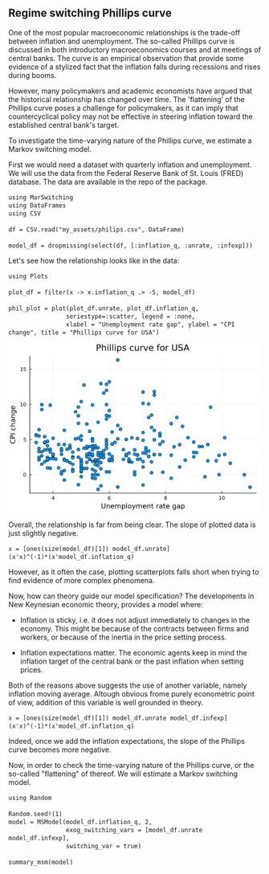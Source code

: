 
## Regime switching Phillips curve

One of the most popular macroeconomic relationships is the trade-off between inflation and unemployment. The so-called Phillips curve is discussed in both introductory macroeconomics courses and at meetings of central banks. The curve is an empirical observation that provide some evidence of a stylized fact that the inflation falls during recessions and rises during booms.

However, many policymakers and academic economists have argued that the historical relationship has changed over time. The 'flattening' of the Phillips curve poses a challenge for policymakers, as it can imply that countercyclical policy may not be effective in steering inflation toward the established central bank's target.

To investigate the time-varying nature of the Phillips curve, we estimate a Markov switching model.

First we would need a dataset with quarterly inflation and unemployment. We will use the data from the Federal Reserve Bank of St. Louis (FRED) database. The data are available in the repo of the package.

```@example phillips
using MarSwitching
using DataFrames
using CSV

df = CSV.read("my_assets/philips.csv", DataFrame)

model_df = dropmissing(select(df, [:inflation_q, :unrate, :infexp]))  
```

Let's see how the relationship looks like in the data:

```jldoctest
using Plots

plot_df = filter(x -> x.inflation_q .> -5, model_df)

phil_plot = plot(plot_df.unrate, plot_df.inflation_q,
                seriestype=:scatter, legend = :none,
                xlabel = "Unemployment rate gap", ylabel = "CPI change", title = "Phillips curve for USA")
```
![Plot](my_assets/philips.png)

Overall, the relationship is far from being clear. The slope of plotted data is just slightly negative. 

```jldoctest
x = [ones(size(model_df)[1]) model_df.unrate]
(x'x)^(-1)*(x'model_df.inflation_q)
```

However, as it often the case, plotting scatterplots falls short when trying to find evidence of more complex phenomena. 

Now, how can theory guide our model specification? The developments in New Keynesian economic theory, provides a model where: 

- Inflation is sticky, i.e. it does not adjust immediately to changes in the economy. This might be because of the contracts between firms and workers, or because of the inertia in the price setting process.

- Inflation expectations matter. The economic agents keep in mind the inflation target of the central bank or the past inflation when setting prices.

Both of the reasons above suggests the use of another variable, namely inflation moving average. Altough obvious frome purely econometric point of view, addition of this variable is well grounded in theory. 

```jldoctest
x = [ones(size(model_df)[1]) model_df.unrate model_df.infexp]
(x'x)^(-1)*(x'model_df.inflation_q)
```

Indeed, once we add the inflation expectations, the slope of the Phillips curve becomes more negative.

Now, in order to check the time-varying nature of the Phillips curve, or the so-called "flattening" of thereof. We will estimate a Markov switching model. 

```jldoctest
using Random

Random.seed!(1)
model = MSModel(model_df.inflation_q, 2, 
                exog_switching_vars = [model_df.unrate model_df.infexp],
                switching_var = true)

summary_msm(model) 
```
